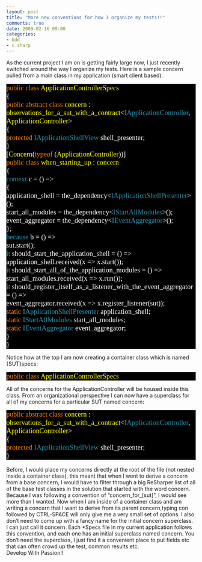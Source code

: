```yaml
---
layout: post
title: "More new conventions for how I organize my tests!!"
comments: true
date: 2009-02-16 09:00
categories:
- bdd
- c sharp
---
```


As the current project I am on is getting fairly large now, I just recently switched around the way I organize my tests. Here is a sample concern pulled from a main class in my application (smart client based):  <div style="font-size: 14pt; background: black; color: white; font-family: consolas">   <p style="margin: 0px"><span style="color: #ff8000">public</span> <span style="color: #ff8000">class</span> <span style="color: yellow">ApplicationControllerSpecs</span>    <p style="margin: 0px">{    <p style="margin: 0px"> <span style="color: #ff8000">public</span> <span style="color: #ff8000">abstract</span> <span style="color: #ff8000">class</span> <span style="color: yellow">concern</span> : <span style="color: yellow">observations_for_a_sut_with_a_contract</span><<span style="color: #2b91af">IApplicationController</span>, <span style="color: yellow">ApplicationController</span>>    <p style="margin: 0px"> {    <p style="margin: 0px"> <span style="color: #ff8000">protected</span> <span style="color: #2b91af">IApplicationShellView</span> shell_presenter;    <p style="margin: 0px"> }    <p style="margin: 0px">    <p style="margin: 0px"> [<span style="color: yellow">Concern</span>(<span style="color: #ff8000">typeof</span> (<span style="color: yellow">ApplicationController</span>))]    <p style="margin: 0px"> <span style="color: #ff8000">public</span> <span style="color: #ff8000">class</span> <span style="color: yellow">when_starting_up</span> : <span style="color: yellow">concern</span>    <p style="margin: 0px"> {    <p style="margin: 0px"> <span style="color: #2b91af">context</span> c = () =>    <p style="margin: 0px"> {    <p style="margin: 0px"> application_shell = the_dependency<<span style="color: #2b91af">IApplicationShellPresenter</span>>();    <p style="margin: 0px"> start_all_modules = the_dependency<<span style="color: #2b91af">IStartAllModules</span>>();    <p style="margin: 0px"> event_aggregator = the_dependency<<span style="color: #2b91af">IEventAggregator</span>>();    <p style="margin: 0px"> };    <p style="margin: 0px">    <p style="margin: 0px"> <span style="color: #2b91af">because</span> b = () =>     <p style="margin: 0px"> sut.start();    <p style="margin: 0px">    <p style="margin: 0px"> <span style="color: #2b91af">it</span> should_start_the_application_shell = () =>    <p style="margin: 0px"> application_shell.received(x => x.start());    <p style="margin: 0px">    <p style="margin: 0px"> <span style="color: #2b91af">it</span> should_start_all_of_the_application_modules = () =>    <p style="margin: 0px"> start_all_modules.received(x => x.run());    <p style="margin: 0px">    <p style="margin: 0px"> <span style="color: #2b91af">it</span> should_register_itself_as_a_listener_with_the_event_aggregator = () =>    <p style="margin: 0px"> event_aggregator.received(x => x.register_listener(sut));    <p style="margin: 0px">    <p style="margin: 0px"> <span style="color: #ff8000">static</span> <span style="color: #2b91af">IApplicationShellPresenter</span> application_shell;    <p style="margin: 0px"> <span style="color: #ff8000">static</span> <span style="color: #2b91af">IStartAllModules</span> start_all_modules;    <p style="margin: 0px"> <span style="color: #ff8000">static</span> <span style="color: #2b91af">IEventAggregator</span> event_aggregator;    <p style="margin: 0px"> }    <p style="margin: 0px">    <p style="margin: 0px">} </div>  
  
Notice how at the top I am now creating a container class which is named {SUT}specs:  <div style="font-size: 14pt; background: black; color: white; font-family: consolas">   <p style="margin: 0px"><span style="color: #ff8000">public</span> <span style="color: #ff8000">class</span> <span style="color: yellow">ApplicationControllerSpecs</span> </div>  
  
All of the concerns for the ApplicationController will be housed inside this class. From an organizational perspective I can now have a superclass for all of my concerns for a particular SUT named concern:  <div style="font-size: 14pt; background: black; color: white; font-family: consolas">   <p style="margin: 0px"><span style="color: #ff8000">public</span> <span style="color: #ff8000">abstract</span> <span style="color: #ff8000">class</span> <span style="color: yellow">concern</span> : <span style="color: yellow">observations_for_a_sut_with_a_contract</span><<span style="color: #2b91af">IApplicationController</span>, <span style="color: yellow">ApplicationController</span>>    <p style="margin: 0px">{    <p style="margin: 0px"> <span style="color: #ff8000">protected</span> <span style="color: #2b91af">IApplicationShellView</span> shell_presenter;    <p style="margin: 0px">} </div>  
Before, I would place my concerns directly at the root of the file (not nested inside a container class), this meant that when I went to derive a concern from a base concern, I would have to filter through a big ReSharper list of all of the base test classes in the solution that started with the word concern. Because I was following a convention of “concern_for_[sut]”, I would see more than I wanted. Now when I am inside of a container class and am writing a concern that I want to derive from its parent concern,typing con followed by CTRL-SPACE will only give me a very small set of options. I also don’t need to come up with a fancy name for the initial concern superclass. I can just call it concern. Each *Specs file in my current application follows this convention, and each one has an initial superclass named concern. You don’t need the superclass, I just find it a convenient place to put fields etc that can often crowd up the test, common results etc.  
Develop With Passion!!





